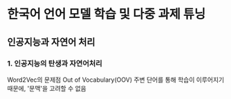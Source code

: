 # 한국어 언어 모델 학습 및 다중 과제 튜닝
## 인공지능과 자연어 처리
### 1. 인공지능의 탄생과 자연어처리
Word2Vec의 문제점 
Out of Vocabulary(OOV)
주변 단어를 통해 학습이 이루어지기 때문에, '문맥'을 고려할 수 없음
